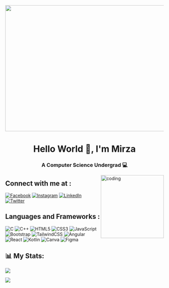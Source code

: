 <div id="header" align="center">
  <img src="https://media0.giphy.com/media/HK1hAnDfVDWwNDFSUx/giphy.gif?cid=ecf05e47a1iucwmg84jki7ca5f0wsbkntetnq0z2hmg64fye&ep=v1_gifs_related&rid=giphy.gif&ct=g" width="700" height="400"/>
</div>

<h1 align="center">Hello World 👋, I'm Mirza</h1>
<h3 align="center">A Computer Science Undergrad 💻</h3>

<img align="right" alt="coding" width="200" src="https://media2.giphy.com/media/11ZSwQNWba4YF2/giphy.webp?cid=ecf05e47nil067d1x0kbhl8vw2hsxl0abtiddkzn38sta68l&ep=v1_gifs_search&rid=giphy.webp&ct=g">

## Connect with me at :
[![Facebook](https://img.shields.io/badge/Facebook-%231877F2.svg?logo=Facebook&logoColor=white)](https://facebook.com/mirza.matinbaig) [![Instagram](https://img.shields.io/badge/Instagram-%23E4405F.svg?logo=Instagram&logoColor=white)](https://instagram.com/mirza._.23) [![LinkedIn](https://img.shields.io/badge/LinkedIn-%230077B5.svg?logo=linkedin&logoColor=white)](https://linkedin.com/in/mirza-matin-baig-aa1544253) [![Twitter](https://img.shields.io/badge/Twitter-%231DA1F2.svg?logo=Twitter&logoColor=white)](https://twitter.com/Baig1Matin) 

## Languages and Frameworks :
![C](https://img.shields.io/badge/c-%2300599C.svg?style=for-the-badge&logo=c&logoColor=white) ![C++](https://img.shields.io/badge/c++-%2300599C.svg?style=for-the-badge&logo=c%2B%2B&logoColor=white) ![HTML5](https://img.shields.io/badge/html5-%23E34F26.svg?style=for-the-badge&logo=html5&logoColor=white) ![CSS3](https://img.shields.io/badge/css3-%231572B6.svg?style=for-the-badge&logo=css3&logoColor=white)  ![JavaScript](https://img.shields.io/badge/javascript-%23323330.svg?style=for-the-badge&logo=javascript&logoColor=%23F7DF1E) ![Bootstrap](https://img.shields.io/badge/bootstrap-%23563D7C.svg?style=for-the-badge&logo=bootstrap&logoColor=white) ![TailwindCSS](https://img.shields.io/badge/tailwindcss-%2338B2AC.svg?style=for-the-badge&logo=tailwind-css&logoColor=white) ![Angular](https://img.shields.io/badge/angular-%23DD0031.svg?style=for-the-badge&logo=angular&logoColor=white) ![React](https://img.shields.io/badge/react-%2320232a.svg?style=for-the-badge&logo=react&logoColor=%2361DAFB) ![Kotlin](https://img.shields.io/badge/kotlin-%230095D5.svg?style=for-the-badge&logo=kotlin&logoColor=white) ![Canva](https://img.shields.io/badge/Canva-%2300C4CC.svg?style=for-the-badge&logo=Canva&logoColor=white) 	![Figma](https://img.shields.io/badge/figma-%23F24E1E.svg?style=for-the-badge&logo=figma&logoColor=white)
## 📊 My Stats:
![](https://github-readme-stats.vercel.app/api?username=Mirza2309&theme=yeblu&hide_border=false&include_all_commits=false&count_private=false)<br/>
<!-- ![](https://github-readme-streak-stats.herokuapp.com/?user=Mirza2309&theme=yeblu&hide_border=false)<br/> -->
![](https://github-readme-stats.vercel.app/api/top-langs/?username=Mirza2309&theme=yeblu&hide_border=false&include_all_commits=false&count_private=false&layout=compact)

<!-- ### 🔝 Top Contributed Repo
![](https://github-contributor-stats.vercel.app/api?username=Mirza2309&limit=5&theme=dark&combine_all_yearly_contributions=true) -->
